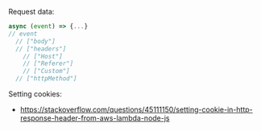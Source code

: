Request data:
```js
async (event) => {...}
// event
  // ["body"]
  // ["headers"]
    // ["Host"]
    // ["Referer"]
    // ["Custom"]
  // ["httpMethod"]
```

Setting cookies:
- https://stackoverflow.com/questions/45111150/setting-cookie-in-http-response-header-from-aws-lambda-node-js
